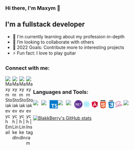 ### Hi there, I'm Maxym 👋 

## I'm a fullstack developer

- 🌱 I'm currently learning about my profession in-depth
- 👯 I’m looking to collaborate with others
- 🥅 2022 Goals: Contribute more to interesting projects
- ⚡ Fun fact: I love to play guitar

### Connect with me:

[<img align="left" alt="Maxym Stoiakevych Email" width="22px" src="https://cdn.jsdelivr.net/npm/simple-icons@3.13.0/icons/gmail.svg" />][email]
[<img align="left" alt="Maxym Stoiakevych | LinkedIn" width="22px" src="https://cdn.jsdelivr.net/npm/simple-icons@v3/icons/linkedin.svg" />][linkedin]
[<img align="left" alt="Maxym Stoiakevych | LinkedIn" width="22px" src="https://cdn.jsdelivr.net/npm/simple-icons@3.13.0/icons/telegram.svg" />][telegram]
[<img align="left" alt="Maxym Stoiakevych | Instagram" width="22px" src="https://cdn.jsdelivr.net/npm/simple-icons@v3/icons/instagram.svg" />][instagram]

<br />

### Languages and Tools:

<img align="left" width="26px" src="https://raw.githubusercontent.com/jmnote/z-icons/master/svg/csharp.svg" />
<img align="left" width="26px" src="https://raw.githubusercontent.com/jmnote/z-icons/master/svg/javascript.svg" />
<img align="left" width="26px" src="https://raw.githubusercontent.com/github/explore/80688e429a7d4ef2fca1e82350fe8e3517d3494d/topics/typescript/typescript.png" />
<img align="left" width="26px" src="https://raw.githubusercontent.com/jmnote/z-icons/master/svg/python.svg" />
<img align="left" width="26px" src="https://raw.githubusercontent.com/jmnote/z-icons/master/svg/java.svg" />

<img align="left" width="26px" src="https://raw.githubusercontent.com/github/explore/80688e429a7d4ef2fca1e82350fe8e3517d3494d/topics/dotnet/dotnet.png" />
<img align="left" width="26px" src="https://raw.githubusercontent.com/github/explore/80688e429a7d4ef2fca1e82350fe8e3517d3494d/topics/react/react.png" />
<img align="left" width="26px" src="https://raw.githubusercontent.com/github/explore/80688e429a7d4ef2fca1e82350fe8e3517d3494d/topics/angular/angular.png" />
<img align="left" width="26px" src="https://raw.githubusercontent.com/github/explore/80688e429a7d4ef2fca1e82350fe8e3517d3494d/topics/html/html.png" />
<img align="left" width="26px" src="https://raw.githubusercontent.com/github/explore/80688e429a7d4ef2fca1e82350fe8e3517d3494d/topics/css/css.png" />
<img align="left" width="26px" src="https://raw.githubusercontent.com/github/explore/80688e429a7d4ef2fca1e82350fe8e3517d3494d/topics/sass/sass.png" />
<img align="left" width="26px" src="https://raw.githubusercontent.com/jmnote/z-icons/master/svg/git.svg" />

<br />
<br />

[![BlakkBerry's GitHub stats](https://github-readme-stats.vercel.app/api?username=BlakkBerry&hide=contribs)](https://github.com/anuraghazra/github-readme-stats)


[email]: mailto:maxym.stoiakevych@gmail.com
[instagram]: https://www.instagram.com/m.stoiakevych/
[linkedin]: https://www.linkedin.com/in/maxym-stoiakevych-2525821a4/
[telegram]: https://t.me/BlakkBerry
